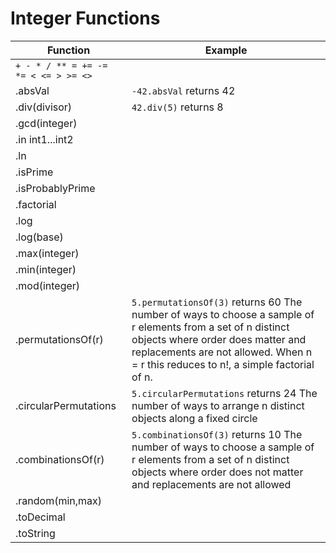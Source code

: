 # Integer Functions
Function|Example
-|-
`+ - * / ** = += -= *= < <= > >= <>`|
.absVal|`-42.absVal` returns 42
.div(divisor)|`42.div(5)` returns 8
.gcd(integer)|
.in int1...int2|
.ln|
.isPrime|
.isProbablyPrime|
.factorial|
.log|
.log(base)|
.max(integer)|
.min(integer)|
.mod(integer)|
.permutationsOf(r)|`5.permutationsOf(3)` returns 60 The number of ways to choose a sample of r elements from a set of n distinct objects where order does matter and replacements are not allowed.  When n = r this reduces to n!, a simple factorial of n.
.circularPermutations|`5.circularPermutations` returns 24 The number of ways to arrange n distinct objects along a fixed circle
.combinationsOf(r)|`5.combinationsOf(3)` returns 10 The number of ways to choose a sample of r elements from a set of n distinct objects where order does not matter and replacements are not allowed
.random(min,max)|
.toDecimal|
.toString|

